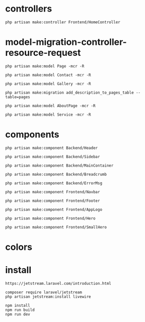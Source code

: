 
#   controllers

    php artisan make:controller Frontend/HomeController

#   model-migration-controller-resource-request

    php artisan make:model Page -mcr -R

    php artisan make:model Contact -mcr -R

    php artisan make:model Gallery -mcr -R

    php artisan make:migration add_description_to_pages_table --table=pages

    php artisan make:model AboutPage -mcr -R

    php artisan make:model Service -mcr -R


#   components

    php artisan make:component Backend/Header

    php artisan make:component Backend/Sidebar

    php artisan make:component Backend/MainContainer

    php artisan make:component Backend/Breadcrumb

    php artisan make:component Backend/ErrorMsg

    php artisan make:component Frontend/Navbar

    php artisan make:component Frontend/Footer

    php artisan make:component Frontend/AppLogo

    php artisan make:component Frontend/Hero

    php artisan make:component Frontend/SmallHero

#    colors


#   install 

    https://jetstream.laravel.com/introduction.html

    composer require laravel/jetstream
    php artisan jetstream:install livewire

    npm install
    npm run build
    npm run dev

  <!-- @livewire('navigation-menu')
        @if (isset($header))
            <header class="bg-white shadow">
                <div class="max-w-7xl mx-auto py-6 px-4 sm:px-6 lg:px-8">
                    {{ $header }}
                </div>
            </header>
        @endif -->
